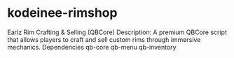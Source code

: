 # kodeinee-rimshop
Earlz Rim Crafting &amp; Selling (QBCore) Description: A premium QBCore script that allows players to craft and sell custom rims through immersive mechanics. Dependencies qb-core  qb-menu  qb-inventory
